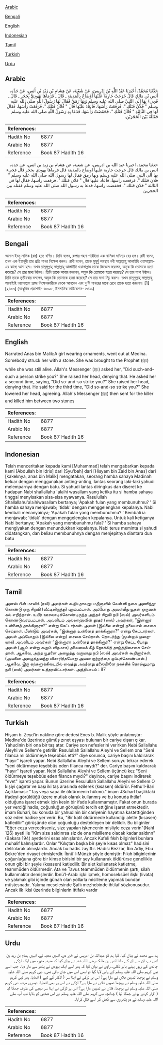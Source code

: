 [Arabic](#arabic)

[Bengali](#bengali)

[English](#english)

[Indonesian](#indonesian)

[Tamil](#tamil)

[Turkish](#turkish)

[Urdu](#urdu)

## Arabic


<div dir="rtl" lang="ar" style={{fontSize:'larger',backgroundColor:'#f8f9fa',padding:20}}>
حَدَّثَنَا مُحَمَّدٌ، أَخْبَرَنَا عَبْدُ اللَّهِ بْنُ إِدْرِيسَ، عَنْ شُعْبَةَ، عَنْ هِشَامِ بْنِ زَيْدِ بْنِ أَنَسٍ، عَنْ جَدِّهِ، أَنَسِ بْنِ مَالِكٍ قَالَ خَرَجَتْ جَارِيَةٌ عَلَيْهَا أَوْضَاحٌ بِالْمَدِينَةِ ـ قَالَ ـ فَرَمَاهَا يَهُودِيٌّ بِحَجَرٍ ـ قَالَ ـ فَجِيءَ بِهَا إِلَى النَّبِيِّ صلى الله عليه وسلم وَبِهَا رَمَقٌ فَقَالَ لَهَا رَسُولُ اللَّهِ صلى الله عليه وسلم ‏"‏ فُلاَنٌ قَتَلَكِ ‏"‏‏.‏ فَرَفَعَتْ رَأْسَهَا، فَأَعَادَ عَلَيْهَا قَالَ ‏"‏ فُلاَنٌ قَتَلَكِ ‏"‏‏.‏ فَرَفَعَتْ رَأْسَهَا، فَقَالَ لَهَا فِي الثَّالِثَةِ ‏"‏ فُلاَنٌ قَتَلَكِ ‏"‏‏.‏ فَخَفَضَتْ رَأْسَهَا، فَدَعَا بِهِ رَسُولُ اللَّهِ صلى الله عليه وسلم فَقَتَلَهُ بَيْنَ الْحَجَرَيْنِ‏.‏
</div>
<div style={{backgroundColor:'#f8f9fa',padding:20, marginBottom: 10}}><table> <thead> <tr> <th>References:</th> <th></th> </tr> </thead> <tbody><tr><td>Hadith No</td><td>6877</td></tr><tr><td>Arabic No</td><td>6877</td></tr><tr><td>Reference</td><td>Book 87 Hadith 16</td></tr></tbody></table></div>


<div dir="rtl" lang="ar" style={{fontSize:'larger',backgroundColor:'#f8f9fa',padding:20}}>
حدثنا محمد، اخبرنا عبد الله بن ادريس، عن شعبة، عن هشام بن زيد بن انس، عن جده، انس بن مالك قال خرجت جارية عليها اوضاح بالمدينة قال فرماها يهودي بحجر قال فجيء بها الى النبي صلى الله عليه وسلم وبها رمق فقال لها رسول الله صلى الله عليه وسلم " فلان قتلك ". فرفعت راسها، فاعاد عليها قال " فلان قتلك ". فرفعت راسها، فقال لها في الثالثة " فلان قتلك ". فخفضت راسها، فدعا به رسول الله صلى الله عليه وسلم فقتله بين الحجرين
</div>
<div style={{backgroundColor:'#f8f9fa',padding:20, marginBottom: 10}}><table> <thead> <tr> <th>References:</th> <th></th> </tr> </thead> <tbody><tr><td>Hadith No</td><td>6877</td></tr><tr><td>Arabic No</td><td>6877</td></tr><tr><td>Reference</td><td>Book 87 Hadith 16</td></tr></tbody></table></div>

## Bengali


<div dir="ltr" lang="bn" style={{fontSize:'larger',backgroundColor:'#f8f9fa',padding:20}}>
আনাস ইবনু মালিক (রাঃ) হতে বর্ণিত। তিনি বলেন, রুপার গহনা পরিহিতা এক বালিকা মদিনা্য় বের হল। রাবী বলেন, তখন এক ইয়াহূদী তার প্রতি পাথর নিক্ষেপ করল। রাবী বলেন, তাকে মুমূর্ষু অবস্থায় নবী সাল্লাল্লাহু আলাইহি ওয়াসাল্লাম-এর কাছে আনা হল। তখন রাসূলুল্লাহ্ সাল্লাল্লাহু আলাইহি ওয়াসাল্লাম তাকে জিজ্ঞেস করলেন, অমুক কি তোমাকে হত্যা করেছে? সে তার মাথা উঠাল। তিনি তাকে আবার বললেন, অমুক কি তোমাকে হত্যা করেছে? সে তার মাথা উঠাল। তিনি তাকে তৃতীয়বার বললেন, অমুক কি তোমাকে হত্যা করেছে? সে তার মাথা নিচু করল। তখন রাসূলুল্লাহ্ সাল্লাল্লাহু আলাইহি ওয়াসাল্লাম প্রস্তর নিক্ষেপকারীকে ডেকে আনলেন এবং দু’টি পাথরের মাঝে রেখে তাকে হত্যা করলেন।[1] [২৪১৩] (আধুনিক প্রকাশনী- ৬৩৯৮, ইসলামিক ফাউন্ডেশন- ৬৪১১)
</div>
<div style={{backgroundColor:'#f8f9fa',padding:20, marginBottom: 10}}><table> <thead> <tr> <th>References:</th> <th></th> </tr> </thead> <tbody><tr><td>Hadith No</td><td>6877</td></tr><tr><td>Arabic No</td><td>6877</td></tr><tr><td>Reference</td><td>Book 87 Hadith 16</td></tr></tbody></table></div>

## English


<div dir="ltr" lang="en" style={{fontSize:'larger',backgroundColor:'#f8f9fa',padding:20}}>
Narrated Anas bin Malik:A girl wearing ornaments, went out at Medina. Somebody struck her with a stone. She was brought to the Prophet (ﷺ) while she was still alive. Allah's Messenger (ﷺ) asked her, "Did such-and-such a person strike you?" She raised her head, denying that. He asked her a second time, saying, "Did so-and-so strike you?" She raised her head, denying that. He said for the third time, "Did so-and-so strike you?" She lowered her head, agreeing. Allah's Messenger (ﷺ) then sent for the killer and killed him between two stones
</div>
<div style={{backgroundColor:'#f8f9fa',padding:20, marginBottom: 10}}><table> <thead> <tr> <th>References:</th> <th></th> </tr> </thead> <tbody><tr><td>Hadith No</td><td>6877</td></tr><tr><td>Arabic No</td><td>6877</td></tr><tr><td>Reference</td><td>Book 87 Hadith 16</td></tr></tbody></table></div>

## Indonesian


<div dir="ltr" lang="id" style={{fontSize:'larger',backgroundColor:'#f8f9fa',padding:20}}>
Telah menceritakan kepada kami [Muhammad] telah mengabarkan kepada kami [Abdullah bin Idris] dari [Syu'bah] dari [Hisyam bin Zaid bin Anas] dari [kakeknya, anas bin Malik] mengatakan, seorang hamba sahaya Madinah keluar dengan menggunakan anting-anting, lantas seorang laki-laki yahudi melemparnya dengan batu. Si yahudi lantas diringkus dan diseret ke hadapan Nabi shallallahu 'alaihi wasallam yang ketika itu si hamba sahaya tinggal menyisakan sisa-sisa nyawanya. Rasulullah Shallallahu'alaihiwasallam bertanya; 'Apakah fulan yang membunuhmu? ' Si hamba sahaya menjawab; 'tidak' dengan menggelengkan kepalanya. Nabi kembali menanyainya; 'Apakah fulan yang membunuhmu? ' Kembali ia menjawab; 'tidak' dengan menggelengkan kepalanya. Untuk kali ketiganya Nabi bertanya; 'Apakah yang membunuhmu fula? ' Si hamba sahaya mengiyakan dengan menundukkan kepalanya. Nabi terus meminta si yahudi didatangkan, dan beliau membunuhnya dengan menjepitnya diantara dua batu
</div>
<div style={{backgroundColor:'#f8f9fa',padding:20, marginBottom: 10}}><table> <thead> <tr> <th>References:</th> <th></th> </tr> </thead> <tbody><tr><td>Hadith No</td><td>6877</td></tr><tr><td>Arabic No</td><td>6877</td></tr><tr><td>Reference</td><td>Book 87 Hadith 16</td></tr></tbody></table></div>

## Tamil


<div dir="ltr" lang="ta" style={{fontSize:'larger',backgroundColor:'#f8f9fa',padding:20}}>
அனஸ் பின் மாலிக் (ரலி) அவர்கள் கூறியதாவது: மதீனாவில் வெள்ளி நகை அணிந்துகொண்டு ஒரு சிறுமி (வீட்டிலிருந்து) புறப்பட்டாள். அப்போது அவள்மீது யூதன் ஒருவன் கல் எறிந்தான். உயிர் ஊசலாடிக்கொண்டிருந்த அந்தச் சிறுமி நபி (ஸல்) அவர்களிடம் கொண்டுவரப்பட்டாள். அவளிடம் அல்லாஹ்வின் தூதர் (ஸல்) அவர்கள், “இன்னார் உன்னைத் தாக்கினாரா?” என்று கேட்டார்கள். அவள் (இல்லை என்று) தலையால் சைகை செய்தாள். மீண்டும் அவர்கள், “இன்னார் உன்னைத் தாக்கினாரா?” என்று கேட்டார்கள். அவள் அப்போதும் (இல்லை என்று) சைகை செய்தாள். தொடர்ந்து (மூன்றாம் முறையாக) அவளிடம் அவர்கள் “இன்னாரா உன்னைத் தாக்கினார்?” என்று கேட்ட போது அவள் (ஆம் என்று கூறும் விதமாக) தலையைக் கீழ் நோக்கித் தாழ்த்திசைகை செய்தாள். ஆகவே, அந்த யூதனை அழைத்து வருமாறு நபி (ஸல்) அவர்கள் கூறினார்கள். (அவனை அழைத்துவந்து விசாரித்தபோது அவன் குற்றத்தை ஒப்புக்கொண்டான்.) ஆகவே, இரு கற்களுக்கிடையில் வைத்து அவ(னது தலையி)னை நசுக்கிக் கொல்லுமாறு நபி (ஸல்) அவர்கள் உத்தரவிட்டார்கள். அத்தியாயம் : 87
</div>
<div style={{backgroundColor:'#f8f9fa',padding:20, marginBottom: 10}}><table> <thead> <tr> <th>References:</th> <th></th> </tr> </thead> <tbody><tr><td>Hadith No</td><td>6877</td></tr><tr><td>Arabic No</td><td>6877</td></tr><tr><td>Reference</td><td>Book 87 Hadith 16</td></tr></tbody></table></div>

## Turkish


<div dir="ltr" lang="tr" style={{fontSize:'larger',backgroundColor:'#f8f9fa',padding:20}}>
Hişam b. Zeyd'in nakline göre dedesi Enes b. Malik şöyle anlatmıştır: Medine'de üzerinde gümüş zınet eşyası bulunan bir cariye dışarı çıkar. Yahudinin biri ona bir taş atar. Cariye son nefeslerini verirken Nebi Sallallahu Aleyhi ve Sellem'e getirilir. Resulullah Sallallahu Aleyhi ve Sellem ona "Seni filanca mı öldürmeye teşebbüs etti?" diye sorunca, cariye başını kaldırarak "hayır" işareti yapar. Nebi Sallallahu Aleyhi ve Sellem soruyu tekrar ederek "seni öldürmeye teşebbüs eden filanca mıydı?" der. Cariye başını kaldırarak "hayır" işareti yapar. Nebi Sallallahu Aleyhi ve Sellem üçüncü kez "Seni öldürmeye teşebbüs eden filanca mıydı?" deyince, cariye başını indirerek "evet" işareti yapar. Bunun üzerine Resulullah Sallallahu Aleyhi ve Sellem O kişiyi çağırtır ve başı iki taş arasında ezilerek (kısasen) öldürür. Fethu'l-Bari Açıklaması: "Taş veya sapa ile öldürmenin hükmü." imam J3uharl başlıktaki ifadeyi görüldüğü üzere mutlak olarak kullanmış ve bu konuda ihtilaf olduğuna işaret etmek için kesin bir ifade kullanmamıştır. Fakat onun burada yer verdiği hadis, çoğunluğun görüşünü tercih ettiğine işaret etmektedir. imam Buhari, bu konuda bir yahudinin bir cariyenin hayatına kastettiğinden söz eden hadise yer verir. Bu, "Bir katil öldürmede kullandığı aletle (kısasen) katledilir" görüşünde olan çoğunluğu destekleyen bir delildir. Bu bilginler "Eğer ceza verecekseniz, size yapılan işkencenin misliyle ceza verin"(Nahl 126) ayeti ile "Kim size saldınrsa siz de ona misilleme olacak kadar saldınn"(Bakara 194) ayetlerini esas almışlardır. Ancak Kufeli fıkıh bilginleri bunlara muhalif kalmışlardır. Onlar "Kılıçtan başka bir şeyle kısas olmaz" hadisini delilolarak almışlardır. Ancak bu hadis zayıftır. Hadisi Bezzar, İbn Adiy, Ebu Bekre'den rivayet etmişlerdir. İbnü'l-Münzir şöyle demiştir: Fıkıh bilginlerinin çoğunluğuna göre bir kimse birisini bir şey kullanarak öldürürse genellikle onun gibi bir şeyle (kısasen) katledilir. Bir alet kullanarak katletme, teammüden öldürmedir. Ata ve Tavus teammüden öldürmenin şartı, silah kullanmaktır demişlerdir. İbnü'l-Arabı içki içmek, homoseksüel ilişki (livata) ve yakmak gibi içinde günah olan yollarla misilleme yapmak bundan müstesnadır. Yakma meselesinde Şafiı mezhebinde ihtilaf sözkonusudur. Ancak ilk ikisi üzerinde bilginlerin ittifakı vardır
</div>
<div style={{backgroundColor:'#f8f9fa',padding:20, marginBottom: 10}}><table> <thead> <tr> <th>References:</th> <th></th> </tr> </thead> <tbody><tr><td>Hadith No</td><td>6877</td></tr><tr><td>Arabic No</td><td>6877</td></tr><tr><td>Reference</td><td>Book 87 Hadith 16</td></tr></tbody></table></div>

## Urdu


<div dir="rtl" lang="ur" style={{fontSize:'larger',backgroundColor:'#f8f9fa',padding:20}}>
ہم سے محمد نے بیان کیا، کہا ہم کو عبداللہ بن ادریس نے خبر دی، انہیں شعبہ نے، انہیں ہشام بن زید بن انس نے، ان سے ان کے دادا انس بن مالک رضی اللہ عنہ نے بیان کیا کہ مدینہ منورہ میں ایک لڑکی چاندی کے زیور پہنے باہر نکلی۔ راوی نے بیان کیا کہ پھر اسے ایک یہودی نے پتھر سے مار دیا۔ جب اسے نبی کریم صلی اللہ علیہ وسلم کے پاس لایا گیا تو ابھی اس میں جان باقی تھی۔ نبی کریم صلی اللہ علیہ وسلم نے پوچھا تمہیں فلاں نے مارا ہے؟ اس پر لڑکی نے اپنا سر ( انکار کے لیے ) اٹھایا، پھر نبی کریم صلی اللہ علیہ وسلم نے پوچھا تمہیں فلاں نے مارا ہے؟ لڑکی نے اس پر بھی اٹھایا۔ تیسری مرتبہ نبی کریم صلی اللہ علیہ وسلم نے پوچھا، فلاں نے تمہیں مارا ہے؟ اس پر لڑکی نے اپنا سر نیچے کی طرف جھکا لیا ( اقرار کرتے ہوئے جھکا لیا ) چنانچہ نبی کریم صلی اللہ علیہ وسلم نے اس شخص کو بلایا تب آپ صلی اللہ علیہ وسلم نے دو پتھروں سے کچل کر اسے قتل کرایا۔
</div>
<div style={{backgroundColor:'#f8f9fa',padding:20, marginBottom: 10}}><table> <thead> <tr> <th>References:</th> <th></th> </tr> </thead> <tbody><tr><td>Hadith No</td><td>6877</td></tr><tr><td>Arabic No</td><td>6877</td></tr><tr><td>Reference</td><td>Book 87 Hadith 16</td></tr></tbody></table></div>